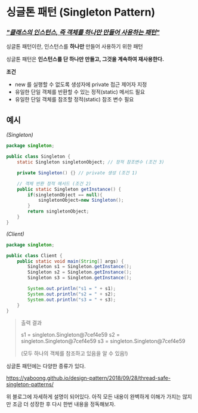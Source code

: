 # 싱글톤 패턴 (Singleton Pattern)



### **<u>*"클래스의 인스턴스, 즉 객체를 하나만 만들어 사용하는 패턴"*</u>**



싱글톤 패턴이란, 인스턴스를 **하나만** 만들어 사용하기 위한 패턴

싱글톤 패턴은 **인스턴스를 단 하나만 만들고, 그것을 계속하여 재사용한다.**



**조건**

- new 를 실행할 수 없도록 생성자에 private 접근 제어자 지정
- 유일한 단일 객체를 반환할 수 있는 정적(static) 메서드 필요
- 유일한 단일 객체를 참조할 정적(static) 참조 변수 필요



## 예시

*(Singleton)*

```java
package singleton;

public class Singleton {
    static Singleton singletonObject; // 정적 참조변수 (조건 3)

    private Singleton() {} // private 생성 (조건 1)

    // 객체 반환 정적 메서드 (조건 2)
    public static Singleton getInstance() {
        if(singletonObject == null){
            singletonObject=new Singleton();
        }
        return singletonObject;
    }
}
```

*(Client)*

```java
package singleton;

public class Client {
    public static void main(String[] args) {
        Singleton s1 = Singleton.getInstance();
        Singleton s2 = Singleton.getInstance();
        Singleton s3 = Singleton.getInstance();

        System.out.println("s1 = " + s1);
        System.out.println("s2 = " + s2);
        System.out.println("s3 = " + s3);
    }
}
```

> 출력 결과
>
> s1 = singleton.Singleton@7cef4e59
> s2 = singleton.Singleton@7cef4e59
> s3 = singleton.Singleton@7cef4e59
>
> (모두 하나의 객체를 참조하고 있음을 알 수 있음!)



싱글톤 패턴에는 다양한 종류가 있다.

https://yaboong.github.io/design-pattern/2018/09/28/thread-safe-singleton-patterns/

위 블로그에 자세하게 설명이 되어있다. 아직 모든 내용이 완벽하게 이해가 가지는 않지만 조금 더 성장한 후 다시 한번 내용을 정독해보자.